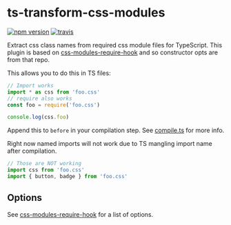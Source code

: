 # ts-transform-css-modules

[![npm version](https://badge.fury.io/js/ts-transform-css-modules.svg)](https://badge.fury.io/js/ts-transform-css-modules)
[![travis](https://travis-ci.org/longlho/ts-transform-css-modules.svg?branch=master)](https://travis-ci.org/longlho/ts-transform-css-modules)

Extract css class names from required css module files for TypeScript. This plugin is based on [css-modules-require-hook](https://github.com/css-modules/css-modules-require-hook) and so constructor opts are from that repo.

This allows you to do this in TS files:

```ts
// Import works
import * as css from 'foo.css'
// require also works
const foo = require('foo.css')

console.log(css.foo)
```

Append this to `before` in your compilation step. See [compile.ts](https://github.com/longlho/ts-transform-css-modules-transform/blob/master/compile.ts#L30-L32) for more info.

Right now named imports will not work due to TS mangling import name after compilation.

```ts
// Those are NOT working
import css from 'foo.css'
import { button, badge } from 'foo.css'
```

## Options

See [css-modules-require-hook](https://github.com/css-modules/css-modules-require-hook#tuning-options) for a list of options.
